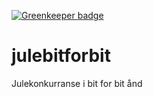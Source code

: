 [![Greenkeeper badge](https://badges.greenkeeper.io/zrrrzzt/julebitforbit.svg)](https://greenkeeper.io/)

# julebitforbit

Julekonkurranse i bit for bit ånd
